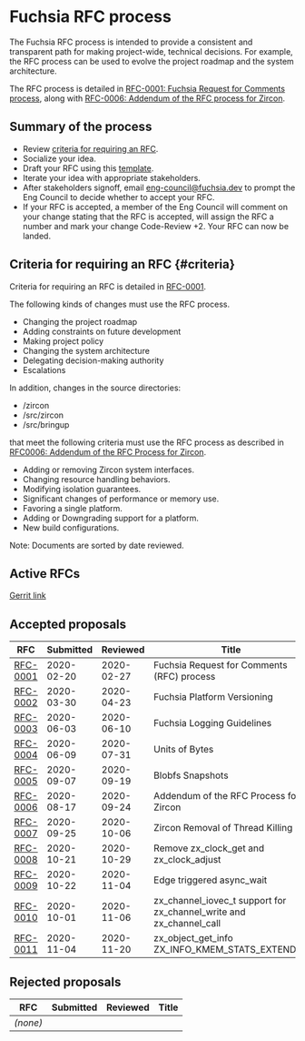 # Fuchsia RFC process

The Fuchsia RFC process is intended to provide a consistent and transparent path
for making project-wide, technical decisions. For example, the RFC process can
be used to evolve the project roadmap and the system architecture.

The RFC process is detailed in [RFC-0001: Fuchsia Request for Comments process](0001_rfc_process.md), along with [RFC-0006: Addendum of the RFC process for Zircon](0006_addendum_to_rfc_process_for_zircon.md).

## Summary of the process

- Review [criteria for requiring an RFC](#criteria).
- Socialize your idea.
- Draft your RFC using this [template](TEMPLATE.md).
- Iterate your idea with appropriate stakeholders.
- After stakeholders signoff, email eng-council@fuchsia.dev to prompt the Eng Council to decide whether to accept your RFC.
- If your RFC is accepted, a member of the Eng Council will comment on your change stating that the RFC is accepted, will assign the RFC a number and mark your change Code-Review +2. Your RFC can now be landed.

## Criteria for requiring an RFC {#criteria}

Criteria for requiring an RFC is detailed in [RFC-0001](0001_rfc_process.md).

The following kinds of changes must use the RFC process.

- Changing the project roadmap
- Adding constraints on future development
- Making project policy
- Changing the system architecture
- Delegating decision-making authority
- Escalations

In addition, changes in the source directories:

- /zircon
- /src/zircon
- /src/bringup

that meet the following criteria must use the RFC process as described in [RFC0006: Addendum of the RFC Process for Zircon](0006_addendum_to_rfc_process_for_zircon.md).

- Adding or removing Zircon system interfaces.
- Changing resource handling behaviors.
- Modifying isolation guarantees.
- Significant changes of performance or memory use.
- Favoring a single platform.
- Adding or Downgrading support for a platform.
- New build configurations.

Note: Documents are sorted by date reviewed.

## Active RFCs

[Gerrit link](https://fuchsia-review.googlesource.com/q/dir:docs/contribute/governance/rfcs+is:open)

## Accepted proposals

RFC                                                     | Submitted  | Reviewed   | Title
------------------------------------------------------- | ---------- | ---------- | -----
[RFC-0001](0001_rfc_process.md)                         | 2020-02-20 | 2020-02-27 | Fuchsia Request for Comments (RFC) process
[RFC-0002](0002_platform_versioning.md)                 | 2020-03-30 | 2020-04-23 | Fuchsia Platform Versioning
[RFC-0003](0003_logging.md)                             | 2020-06-03 | 2020-06-10 | Fuchsia Logging Guidelines
[RFC-0004](0004_units_of_bytes.md)                      | 2020-06-09 | 2020-07-31 | Units of Bytes
[RFC-0005](0005_blobfs_snapshots.md)                    | 2020-09-07 | 2020-09-19 | Blobfs Snapshots
[RFC-0006](0006_addendum_to_rfc_process_for_zircon.md)  | 2020-08-17 | 2020-09-24 | Addendum of the RFC Process for Zircon
[RFC-0007](0007_remove_thread_killing.md)               | 2020-09-25 | 2020-10-06 | Zircon Removal of Thread Killing
[RFC-0008](0008_remove_zx_clock_get_and_adjust.md)      | 2020-10-21 | 2020-10-29 | Remove zx_clock_get and zx_clock_adjust
[RFC-0009](0009_edge_triggered_async_wait.md)           | 2020-10-22 | 2020-11-04 | Edge triggered async_wait
[RFC-0010](0010_channel_iovec.md)                       | 2020-10-01 | 2020-11-06 | zx_channel_iovec_t support for zx_channel_write and zx_channel_call
[RFC-0011](0011_getinfo_kmemstats_extended.md)          | 2020-11-04 | 2020-11-20 | zx_object_get_info ZX_INFO_KMEM_STATS_EXTENDED

## Rejected proposals

RFC      | Submitted | Reviewed | Title
-------- | --------- | -------- | ------
_(none)_ | &nbsp;    | &nbsp;   | &nbsp;

